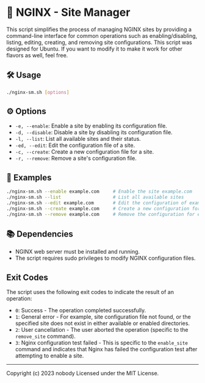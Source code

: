 # 🚀 NGINX - Site Manager

This script simplifies the process of managing NGINX sites by providing a command-line interface for common operations such as enabling/disabling, listing, editing, creating, and removing site configurations. This script was designed for Ubuntu. If you want to modify it to make it work for other flavors as well, feel free.

## 🛠️ Usage

```bash
./nginx-sm.sh [options]
```

## ⚙️ Options

- `-e, --enable`: Enable a site by enabling its configuration file.
- `-d, --disable`: Disable a site by disabling its configuration file.
- `-l, --list`: List all available sites and their status.
- `-ed, --edit`: Edit the configuration file of a site.
- `-c, --create`: Create a new configuration file for a site.
- `-r, --remove`: Remove a site's configuration file.

## 📖 Examples

```bash
./nginx-sm.sh --enable example.com     # Enable the site example.com
./nginx-sm.sh --list                   # List all available sites
./nginx-sm.sh --edit example.com       # Edit the configuration of example.com
./nginx-sm.sh --create example.com     # Create a new configuration for example.com
./nginx-sm.sh --remove example.com     # Remove the configuration for example.com
```

## 📚 Dependencies

- NGINX web server must be installed and running.
- The script requires sudo privileges to modify NGINX configuration files.

## Exit Codes

The script uses the following exit codes to indicate the result of an operation:

- `0`: Success - The operation completed successfully.
- `1`: General error - For example, site configuration file not found, or the specified site does not exist in either available or enabled directories.
- `2`: User cancellation - The user aborted the operation (specific to the `remove_site` command).
- `3`: Nginx configuration test failed - This is specific to the `enable_site` command and indicates that Nginx has failed the configuration test after attempting to enable a site.

---

Copyright (c) 2023 nobody
Licensed under the MIT License.
